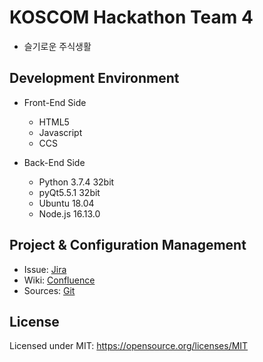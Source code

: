 # KOSCOM Hackathon Team 4
 - 슬기로운 주식생활

## Development Environment
 - Front-End Side
   - HTML5
   - Javascript
   - CCS
   
 - Back-End Side
   - Python 3.7.4 32bit
   - pyQt5.5.1 32bit
   - Ubuntu 18.04
   - Node.js 16.13.0

## Project & Configuration Management
 - Issue: [Jira](https://koshack.atlassian.net/jira/software/projects/KOS/boards/1)
 - Wiki: [Confluence](https://koshack.atlassian.net/wiki/spaces/K/overview?homepageId=163908)
 - Sources: [Git](https://github.com/PKs-GitHub/KosHackathon)

## License
Licensed under MIT: https://opensource.org/licenses/MIT